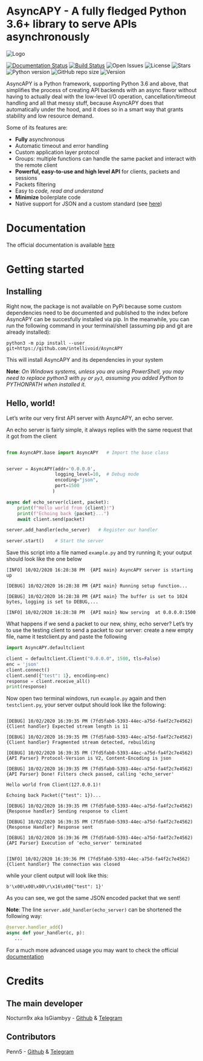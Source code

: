 # AsyncAPY - A fully fledged Python 3.6+ library to serve APIs asynchronously 

![Logo](https://i.ibb.co/2jsY3Kv/IMG-20200316-114028-125.png)

[![Documentation Status](https://readthedocs.org/projects/asyncapy/badge/?version=dev)](https://asyncapy.readthedocs.io/en/dev/?badge=dev) 
[![Build Status](https://travis-ci.com/nocturn9x/AsyncAPY.svg?branch=master)](https://travis-ci.com/nocturn9x/AsyncAPY)
![Open Issues](https://img.shields.io/github/issues/nocturn9x/AsyncAPY) 
![License](https://img.shields.io/github/license/nocturn9x/AsyncAPY)
![Stars](https://img.shields.io/github/stars/nocturn9x/AsyncAPY)
![Python version](https://img.shields.io/badge/python-%3E%3D3.6-yellow)
![GitHub repo size](https://img.shields.io/github/repo-size/nocturn9x/AsyncAPY)
![Version](https://img.shields.io/badge/version-0.3.0--alpha-blue)

AsyncAPY is a Python framework, supporting Python 3.6 and above, that simplifies the process of creating API backends with an async flavor without having to actually deal with the low-level I/O operation, cancellation/timeout handling and all that messy stuff, because AsyncAPY does that automatically under the hood, and it does so in a smart way that grants stability and low resource demand.

Some of its features are:

- **Fully** asynchronous
- Automatic timeout and error handling
- Custom application layer protocol
- Groups: multiple functions can handle the same packet and interact with the remote client
- __Powerful, easy-to-use and high level API__ for clients, packets and sessions
- Packets filtering
- Easy to _code, read and understand_
- **Minimize** boilerplate code
- Native support for JSON and a custom standard (see [here](https://github.com/netkas/ZiProto-Python))


# Documentation

The official documentation is available [here](https://asyncapy.readthedocs.io)

# Getting started

## Installing

Right now, the package is not available on PyPi because some custom dependencies need to be documented and published to the index before AsyncAPY can be succesfully installed via pip. In the meanwhile, you can run the following command in your terminal/shell (assuming pip and git are already installed):

`python3 -m pip install --user git+https://github.com/intellivoid/AsyncAPY`

This will install AsyncAPY and its dependencies in your system

__Note__: _On Windows systems, unless you are using PowerShell, you may need to replace python3 with `py` or `py3`, assuming you added Python to PYTHONPATH when installed it._

## Hello, world!

Let’s write our very first API server with AsyncAPY, an echo server.

An echo server is fairly simple, it always replies with the same request that it got from the client


```python

from AsyncAPY.base import AsyncAPY   # Import the base class


server = AsyncAPY(addr='0.0.0.0',
                  logging_level=10,  # Debug mode
                  encoding="json",
                  port=1500
                 )

async def echo_server(client, packet):
    print(f"Hello world from {client}!")
    print(f"Echoing back {packet}...")
    await client.send(packet)

server.add_handler(echo_server)   # Register our handler

server.start()    # Start the server
```

Save this script into a file named ```example.py``` and try running it; your output should look like the one below

```
[INFO] 10/02/2020 16:28:38 PM  {API main} AsyncAPY server is starting up

[DEBUG] 10/02/2020 16:28:38 PM {API main} Running setup function...

[DEBUG] 10/02/2020 16:28:38 PM {API main} The buffer is set to 1024 bytes, logging is set to DEBUG,...

[INFO] 10/02/2020 16:28:38 PM  {API main} Now serving  at 0.0.0.0:1500
```

What happens if we send a packet to our new, shiny, echo server? Let’s try to use the testing client to send a packet to our server: create a new empty file, name it testclient.py and paste the following

```python
import AsyncAPY.defaultclient

client = defaultclient.Client("0.0.0.0", 1500, tls=False)
enc = 'json'
client.connect()
client.send({"test": 1}, encoding=enc)
response = client.receive_all()
print(response)
```


Now open two terminal windows, run `example.py` again and then `testclient.py`, your server output should look like the following:

```[INFO] 10/02/2020 16:39:35 PM  {Client handler} New session started, UUID is 7fd5fab0-5393-44ec-a75d-fa4f2c7e4562

[DEBUG] 10/02/2020 16:39:35 PM (7fd5fab0-5393-44ec-a75d-fa4f2c7e4562) {Client handler} Expected stream length is 11

[DEBUG] 10/02/2020 16:39:35 PM (7fd5fab0-5393-44ec-a75d-fa4f2c7e4562) {Client handler} Fragmented stream detected, rebuilding

[DEBUG] 10/02/2020 16:39:35 PM (7fd5fab0-5393-44ec-a75d-fa4f2c7e4562) {API Parser} Protocol-Version is V2, Content-Encoding is json

[DEBUG] 10/02/2020 16:39:35 PM (7fd5fab0-5393-44ec-a75d-fa4f2c7e4562) {API Parser} Done! Filters check passed, calling 'echo_server'

Hello world from Client(127.0.0.1)!

Echoing back Packet({"test": 1})...

[DEBUG] 10/02/2020 16:39:35 PM (7fd5fab0-5393-44ec-a75d-fa4f2c7e4562) {Response handler} Sending response to client

[DEBUG] 10/02/2020 16:39:35 PM (7fd5fab0-5393-44ec-a75d-fa4f2c7e4562) {Response Handler} Response sent

[DEBUG] 10/02/2020 16:39:36 PM (7fd5fab0-5393-44ec-a75d-fa4f2c7e4562) {API Parser} Execution of 'echo_server' terminated


[INFO] 10/02/2020 16:39:36 PM (7fd5fab0-5393-44ec-a75d-fa4f2c7e4562) {Client handler} The connection was closed
```

while your client output will look like this:

`b'\x00\x00\x00\r\x16\x00{"test": 1}'`

As you can see, we got the same JSON encoded packet that we sent!


__Note__: The line `server.add_handler(echo_server)` can be shortened the following way:

```python
@server.handler_add()
async def your_handler(c, p):
   ...
```

For a much more advanced usage you may want to check the official [documentation](https://asyncapy.readthedocs.io)

# Credits

## The main developer

Nocturn9x aka IsGiambyy - [Github](https://github.com/nocturn9x) & [Telegram](https://t.me/isgiambyy)

## Contributors

Penn5 - [Github](https://github.com/penn5) & [Telegram](https://t.me/Hackintosh5)


